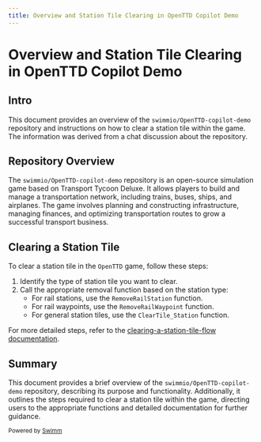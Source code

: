 ```yaml
---
title: Overview and Station Tile Clearing in OpenTTD Copilot Demo
---
```

# Overview and Station Tile Clearing in OpenTTD Copilot Demo

## Intro

This document provides an overview of the `swimmio/OpenTTD-copilot-demo` repository and instructions on how to clear a station tile within the game. The information was derived from a chat discussion about the repository.

## Repository Overview

The `swimmio/OpenTTD-copilot-demo` repository is an open-source simulation game based on Transport Tycoon Deluxe. It allows players to build and manage a transportation network, including trains, buses, ships, and airplanes. The game involves planning and constructing infrastructure, managing finances, and optimizing transportation routes to grow a successful transport business.

## Clearing a Station Tile

To clear a station tile in the `OpenTTD` game, follow these steps:

1. Identify the type of station tile you want to clear.
2. Call the appropriate removal function based on the station type:
   - For rail stations, use the `RemoveRailStation` function.
   - For rail waypoints, use the `RemoveRailWaypoint` function.
   - For general station tiles, use the `ClearTile_Station` function.

For more detailed steps, refer to the [clearing-a-station-tile-flow documentation](https://github.com/swimmio/OpenTTD-copilot-demo/blob/9e6a35cbbf18b2558704c7407270e61b3b936ade/.swm/clearing-a-station-tile-flow.iz6bzycy.sw.md#L1-L28).

## Summary

This document provides a brief overview of the `swimmio/OpenTTD-copilot-demo` repository, describing its purpose and functionality. Additionally, it outlines the steps required to clear a station tile within the game, directing users to the appropriate functions and detailed documentation for further guidance.

<SwmMeta version="3.0.0"><sup>Powered by [Swimm](http://localhost:5000/)</sup></SwmMeta>

